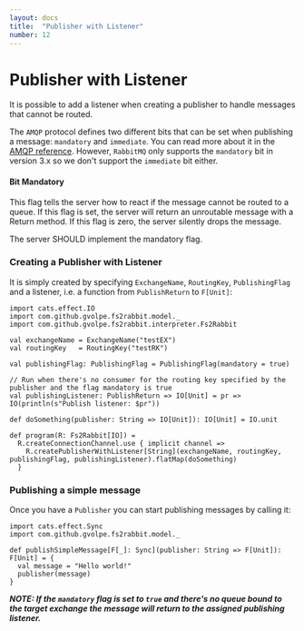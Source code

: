 ```yaml
---
layout: docs
title:  "Publisher with Listener"
number: 12
---
```


# Publisher with Listener

It is possible to add a listener when creating a publisher to handle messages that cannot be routed.

The `AMQP` protocol defines two different bits that can be set when publishing a message: `mandatory` and `immediate`. You can read more about it in the [AMQP reference](https://www.rabbitmq.com/amqp-0-9-1-reference.html). However, `RabbitMQ` only supports the `mandatory` bit in version 3.x so we don't support the `immediate` bit either.

#### Bit Mandatory

This flag tells the server how to react if the message cannot be routed to a queue. If this flag is set, the server will return an unroutable message with a Return method. If this flag is zero, the server silently drops the message.

The server SHOULD implement the mandatory flag.

### Creating a Publisher with Listener

It is simply created by specifying `ExchangeName`, `RoutingKey`, `PublishingFlag` and a listener, i.e. a function from `PublishReturn` to `F[Unit]`:

```tut:book:silent
import cats.effect.IO
import com.github.gvolpe.fs2rabbit.model._
import com.github.gvolpe.fs2rabbit.interpreter.Fs2Rabbit

val exchangeName = ExchangeName("testEX")
val routingKey   = RoutingKey("testRK")

val publishingFlag: PublishingFlag = PublishingFlag(mandatory = true)

// Run when there's no consumer for the routing key specified by the publisher and the flag mandatory is true
val publishingListener: PublishReturn => IO[Unit] = pr => IO(println(s"Publish listener: $pr"))

def doSomething(publisher: String => IO[Unit]): IO[Unit] = IO.unit

def program(R: Fs2Rabbit[IO]) =
  R.createConnectionChannel.use { implicit channel =>
    R.createPublisherWithListener[String](exchangeName, routingKey, publishingFlag, publishingListener).flatMap(doSomething)
  }
```

### Publishing a simple message

Once you have a `Publisher` you can start publishing messages by calling it:

```tut:book:silent
import cats.effect.Sync
import com.github.gvolpe.fs2rabbit.model._

def publishSimpleMessage[F[_]: Sync](publisher: String => F[Unit]): F[Unit] = {
  val message = "Hello world!"
  publisher(message)
}
```

***NOTE: If the `mandatory` flag is set to `true` and there's no queue bound to the target exchange the message will return to the assigned publishing listener.***
